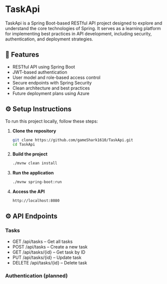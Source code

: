 # TaskApi

TaskApi is a Spring Boot-based RESTful API project designed to explore and understand the core technologies of Spring. It serves as a learning platform for implementing best practices in API development, including security, authentication, and deployment strategies.

## 🚀 Features

- RESTful API using Spring Boot
- JWT-based authentication
- User model and role-based access control
- Secure endpoints with Spring Security
- Clean architecture and best practices
- Future deployment plans using Azure

## ⚙️ Setup Instructions

To run this project locally, follow these steps:

1. **Clone the repository**
   ```bash
   git clone https://github.com/gameShark1610/TaskApi.git
   cd TaskApi
   ```
2. **Build the project**
   ```bash
   ./mvnw clean install
   ```
3. **Run the application**
   ```bash
   ./mvnw spring-boot:run
   ```
4. **Access the API**
   ```bash
   http://localhost:8080
   ```
## ⚙️ API Endpoints
### Tasks
- GET /api/tasks – Get all tasks
- POST /api/tasks – Create a new task
- GET /api/tasks/{id} – Get task by ID
- PUT /api/tasks/{id} – Update task
- DELETE /api/tasks/{id} – Delete task
### Authentication (planned)
